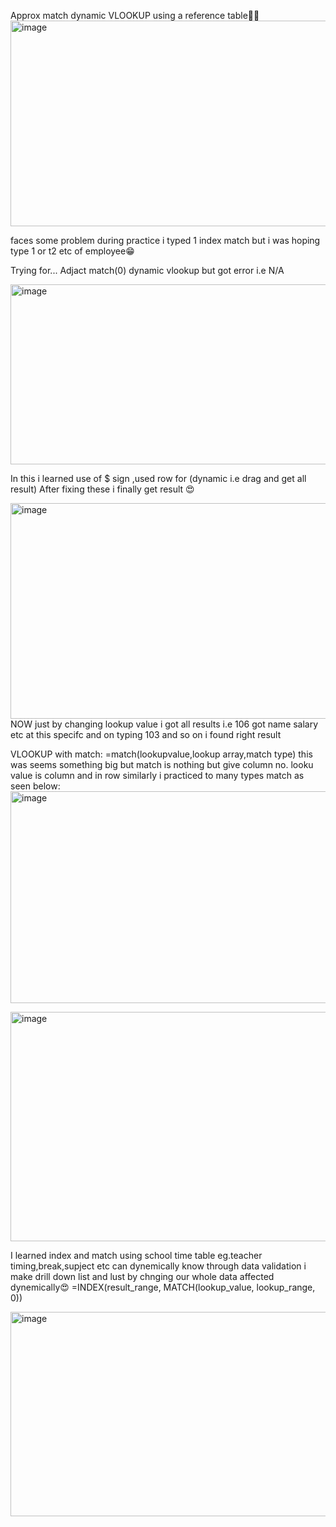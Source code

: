 Approx match dynamic VLOOKUP using a reference table🤷‍♂️
<img width="577" height="329" alt="image" src="https://github.com/user-attachments/assets/156491c6-5052-402c-ae32-78394e92f893" />

faces some problem during practice i typed 1 index match but i was hoping type 1 or t2 etc of employee😁

Trying for...
Adjact match(0) dynamic vlookup  but got error i.e N/A 

<img width="1039" height="288" alt="image" src="https://github.com/user-attachments/assets/0c71de3d-4478-4ec9-96ac-2e02084e70ba" />

In this i learned use of $ sign ,used row for (dynamic i.e drag and get all result) 
After fixing these i finally get result 😍

<img width="1175" height="345" alt="image" src="https://github.com/user-attachments/assets/31aa58bc-4af1-4241-97ab-95bdf0ec189d" />
NOW just by changing lookup value i got all results i.e 106 got name salary etc at this specifc and on typing 103  and so on i found right result

VLOOKUP with match:
=match(lookupvalue,lookup array,match type)  this was seems something big but match is nothing but give  column no. looku value is column and in row similarly
i practiced to many types match as seen below:
<img width="731" height="339" alt="image" src="https://github.com/user-attachments/assets/709d9796-2b7a-4c87-a866-5be62f681524" />

<img width="769" height="367" alt="image" src="https://github.com/user-attachments/assets/f7d86eca-9178-4069-beb7-47728d583e85" />

I learned index and match using school time table eg.teacher timing,break,supject etc can dynemically know through data validation i make drill down list and lust by chnging our whole data affected dynemically😍
=INDEX(result_range, MATCH(lookup_value, lookup_range, 0))

<img width="702" height="327" alt="image" src="https://github.com/user-attachments/assets/da64a81c-b5ad-41d9-b07d-c4751fa61c8f" />  

